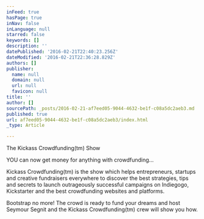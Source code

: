 ```yaml
---
inFeed: true
hasPage: true
inNav: false
inLanguage: null
starred: false
keywords: []
description: ''
datePublished: '2016-02-21T22:40:23.256Z'
dateModified: '2016-02-21T22:36:28.829Z'
authors: []
publisher:
  name: null
  domain: null
  url: null
  favicon: null
title: ''
author: []
sourcePath: _posts/2016-02-21-af7eed05-9044-4632-be1f-c08a5dc2aeb3.md
published: true
url: af7eed05-9044-4632-be1f-c08a5dc2aeb3/index.html
_type: Article

---
```

The Kickass Crowdfunding(tm) Show

YOU can now get money for anything with crowdfunding...

Kickass Crowdfunding(tm) is the show which helps entrepreneurs, startups and creative fundraisers everywhere to discover the best strategies, tips and secrets to launch outrageously successful campaigns on Indiegogo, Kickstarter and the best crowdfunding websites and platforms.

Bootstrap no more! The crowd is ready to fund your dreams and host Seymour Segnit and the Kickass Crowdfunding(tm) crew will show you how.